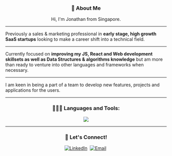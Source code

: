 <h3 align="center"><b>👋 About Me</b></h3>
    <p align="center">
    Hi, I'm Jonathan from Singapore.
    <hr>
    Previously a sales & marketing professional in <b>early stage, high growth SaaS startups</b> looking to make a career shift into a technical field.
    <hr>
    Currently focused on <b>improving my JS, React and Web development skillsets as well as Data Structures & algorithms knowledge</b> but am more than ready to venture into other languages and frameworks when necessary.
    <hr>
    I am keen in being a part of a team to develop new features, projects and applications for the users.
    </p>
<hr>
<h3 align="center"><b>👩🏻‍💻 Languages and Tools:</b></h3>
    <p align="center">
    <img src="https://skillicons.dev/icons?i=js,html,css,jest,materialui,git,github,react,tailwind,nodejs,express,mongodb,vscode,npm,vite,vercel,figma" />
    </p>
<hr>
<h3 align="center"><b>🔗 Let's Connect!</b></h3>
    <p align="center">
        <a href="https://www.linkedin.com/in/jonathan-quek-ww/"><img src="https://skillicons.dev/icons?i=linkedin"" alt="LinkedIn"/></a>&nbsp
        <a href="mailto: jonathan.quekww@gmail.com"><img src="https://skillicons.dev/icons?i=gmail" alt="Email"/></a>&nbsp
    </p>
